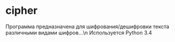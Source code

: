 # cipher
Программа предназначена для шифрования/дешифровки текста различными видами шифров...\n
Используется Python 3.4
